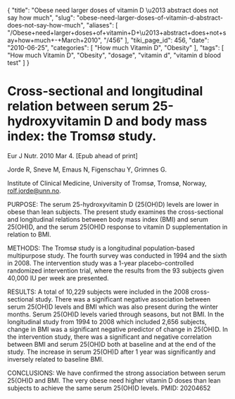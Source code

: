 {
    "title": "Obese need larger doses of vitamin D \u2013 abstract does not say how much",
    "slug": "obese-need-larger-doses-of-vitamin-d-abstract-does-not-say-how-much",
    "aliases": [
        "/Obese+need+larger+doses+of+vitamin+D+\u2013+abstract+does+not+say+how+much+-+March+2010",
        "/456"
    ],
    "tiki_page_id": 456,
    "date": "2010-06-25",
    "categories": [
        "How much Vitamin D",
        "Obesity"
    ],
    "tags": [
        "How much Vitamin D",
        "Obesity",
        "dosage",
        "vitamin d",
        "vitamin d blood test"
    ]
}


# Cross-sectional and longitudinal relation between serum 25-hydroxyvitamin D and body mass index: the Tromsø study.

Eur J Nutr. 2010 Mar 4. <span>[Epub ahead of print]</span>

Jorde R, Sneve M, Emaus N, Figenschau Y, Grimnes G.

Institute of Clinical Medicine, University of Tromsø, Tromsø, Norway, rolf.jorde@unn.no.

PURPOSE: The serum 25-hydroxyvitamin D (25(OH)D) levels are lower in obese than lean subjects. The present study examines the cross-sectional and longitudinal relations between body mass index (BMI) and serum 25(OH)D, and the serum 25(OH)D response to vitamin D supplementation in relation to BMI. 

METHODS: The Tromsø study is a longitudinal population-based multipurpose study. The fourth survey was conducted in 1994 and the sixth in 2008. The intervention study was a 1-year placebo-controlled randomized intervention trial, where the results from the 93 subjects given 40,000 IU per week are presented. 

RESULTS: A total of 10,229 subjects were included in the 2008 cross-sectional study. There was a significant negative association between serum 25(OH)D levels and BMI which was also present during the winter months. Serum 25(OH)D levels varied through seasons, but not BMI. In the longitudinal study from 1994 to 2008 which included 2,656 subjects, change in BMI was a significant negative predictor of change in 25(OH)D. In the intervention study, there was a significant and negative correlation between BMI and serum 25(OH)D both at baseline and at the end of the study. The increase in serum 25(OH)D after 1 year was significantly and inversely related to baseline BMI. 

CONCLUSIONS: We have confirmed the strong association between serum 25(OH)D and BMI. The very obese need higher vitamin D doses than lean subjects to achieve the same serum 25(OH)D levels.  PMID: 20204652